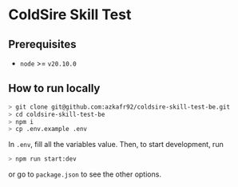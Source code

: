 # ColdSire Skill Test

## Prerequisites

- `node` >= `v20.10.0`

## How to run locally

```sh
> git clone git@github.com:azkafr92/coldsire-skill-test-be.git
> cd coldsire-skill-test-be
> npm i
> cp .env.example .env
```

In `.env`, fill all the variables value. Then, to start development, run

```sh
> npm run start:dev
```

or go to `package.json` to see the other options.

